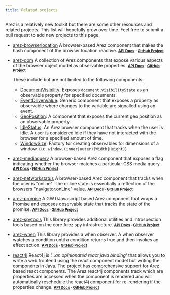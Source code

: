 ```yaml
---
title: Related projects
---
```


Arez is a relatively new toolkit but there are some other resources and related projects.
This list will hopefully grow over time. Feel free to submit a pull request to add new projects
to this page.

* [arez-browserlocation](https://github.com/arez/arez-browserlocation) A browser-based Arez component
  that makes the hash component of the browser location reactive.
  <span style="font-size: smaller">**[API Docs](https://arez.github.io/browserlocation) · [GitHub Project](https://github.com/arez/arez-browserlocation)**</span>
* [arez-dom](https://github.com/arez/arez-dom) A collection of Arez components that expose various aspects of
  the browser object model as observable properties.
  <span style="font-size: smaller">**[API Docs](https://arez.github.io/dom) · [GitHub Project](https://github.com/arez/arez-dom)**</span>

  These include but are not limited to the following components:
  - [DocumentVisibility](https://arez.github.io/dom/index.html?arez/dom/DocumentVisibility.html): Exposes `document.visibilityState` as an observable property for specified documents.
  - [EventDrivenValue](https://arez.github.io/dom/index.html?arez/dom/EventDrivenValue.html): Generic component that exposes a property as observable where changes to the variable are signalled using an event.
  - [GeoPosition](https://arez.github.io/dom/index.html?arez/dom/GeoPosition.html): A component that exposes the current geo position as an observable property.
  - [IdleStatus](https://arez.github.io/dom/index.html?arez/dom/IdleStatus.html): An Arez browser component that tracks when the user is idle. A user is considered idle if they have not interacted with the browser for a specified amount of time.
  - [WindowSize](https://arez.github.io/dom/index.html?arez/dom/WindowSize.html): Factory for creating observables for dimensions of a window. (i.e. `window.(inner|outer)(Width|Height)`)
* [arez-mediaquery](https://github.com/arez/arez-mediaquery) A browser-based Arez component that exposes a flag
  indicating whether the browser matches a particular CSS media query.
  <span style="font-size: smaller">**[API Docs](https://arez.github.io/mediaquery) · [GitHub Project](https://github.com/arez/arez-mediaquery)**</span>
* [arez-networkstatus](https://github.com/arez/arez-networkstatus) A browser-based Arez component that
  tracks when the user is "online". The online state is essentially a reflection of the browsers
  "navigator.onLine" value.
  <span style="font-size: smaller">**[API Docs](https://arez.github.io/networkstatus) · [GitHub Project](https://github.com/arez/arez-networkstatus)**</span>
* [arez-promise](https://github.com/arez/arez-promise) A GWT/Javascript based Arez component that
  wraps a Promise and exposes observable state that tracks the state of the promise.
  <span style="font-size: smaller">**[API Docs](https://arez.github.io/promise) · [GitHub Project](https://github.com/arez/arez-promise)**</span>
* [arez-spytools](https://github.com/arez/arez-spytools) This library provides additional utilities and
  introspection tools based on the core Arez spy infrastructure.
  <span style="font-size: smaller">**[API Docs](https://arez.github.io/spytools) · [GitHub Project](https://github.com/arez/arez-spytools)**</span>
* [arez-when](https://github.com/arez/arez-when) This library provides a when observer. A when observer watches
  a condition until a condition returns true and then invokes an effect action.
  <span style="font-size: smaller">**[API Docs](https://arez.github.io/when) · [GitHub Project](https://github.com/arez/arez-when)**</span>
* [react4j](https://github.com/react4j/react4j) React4j is *'...an opinionated react java binding'* that allows
  you to write a web frontend using the react component model but writing the components in Java. The project
  has comprehensive support for Arez based react components. The Arez react4j components track which are properties
  are accessed when the component is rendered and will automatically reschedule the react4j component for
  re-rendering if the properties change.
  <span style="font-size: smaller">**[API Docs](https://react4j.github.io/api) · [GitHub Project](https://github.com/react4j/react4j)**</span>
